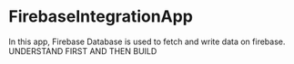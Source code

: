 # FirebaseIntegrationApp

In this app, Firebase Database is used to fetch and write data on firebase. 
UNDERSTAND FIRST AND THEN BUILD   
